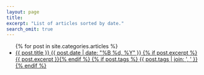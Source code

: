 ```yaml
---
layout: page
title: 
excerpt: "List of articles sorted by date."
search_omit: true
---
```


<ul class="post-list">
{% for post in site.categories.articles %} 
  <li>
    <article>
        <a href="{{ site.baseurl }}{{ post.url }}">{{ post.title }} <span class="entry-date"><time datetime="{{ post.date | date_to_xmlschema }}">{{ post.date | date: "%B %d, %Y" }}</time></span>
        {% if post.excerpt %} <span class="excerpt">{{ post.excerpt }}</span>{% endif %}
        {% if post.tags %} <span class="tags">{{ post.tags | join: ', ' }}</span>{% endif %}
        </a>
    </article></li>
</ul>

